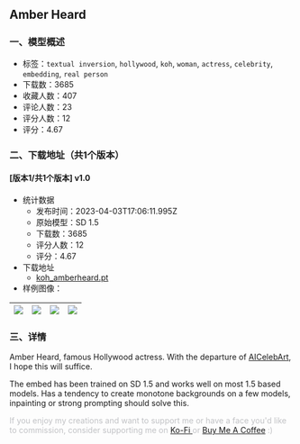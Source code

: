 ## Amber Heard
### 一、模型概述

- 标签：`textual inversion`, `hollywood`, `koh`, `woman`, `actress`, `celebrity`, `embedding`, `real person`
- 下载数：3685
- 收藏人数：407
- 评论人数：23
- 评分人数：12
- 评分：4.67

### 二、下载地址（共1个版本）

#### [版本1/共1个版本] v1.0

- 统计数据
  - 发布时间：2023-04-03T17:06:11.995Z
  - 原始模型：SD 1.5
  - 下载数：3685
  - 评分人数：12
  - 评分：4.67
- 下载地址
  - [koh_amberheard.pt](https://civitai.com/api/download/models/34494)
- 样例图像：

| <img src="https://image.civitai.com/xG1nkqKTMzGDvpLrqFT7WA/7ef47d2d-a073-4503-6092-e3770833d500/width=450/394066.jpeg" /> | <img src="https://image.civitai.com/xG1nkqKTMzGDvpLrqFT7WA/c0e8df08-d1a5-4e40-e64a-430b54670c00/width=450/394068.jpeg" /> | <img src="https://image.civitai.com/xG1nkqKTMzGDvpLrqFT7WA/f54b2e88-af50-49c2-01e5-4c413661ee00/width=450/394070.jpeg" /> | <img src="https://image.civitai.com/xG1nkqKTMzGDvpLrqFT7WA/66219003-2166-4d4b-5eec-77b7cfa31400/width=450/394069.jpeg" /> |
| ---- | ---- | ---- | ---- |


### 三、详情
<p>Amber Heard, famous Hollywood actress. With the departure of <a target="_blank" rel="ugc" href="https://civitai.com/user/AICelebArt">AICelebArt</a>, I hope this will suffice.</p><p>The embed has been trained on SD 1.5 and works well on most 1.5 based models. Has a tendency to create monotone backgrounds on a few models, inpainting or strong prompting should solve this.</p><p><span style="color:rgb(193, 194, 197)">If you enjoy my creations and want to support me or have a face you'd like to commission, consider supporting me on </span><a target="_blank" rel="ugc" href="https://ko-fi.com/sdkoh">Ko-Fi</a><a target="_blank" rel="ugc" href="https://www.buymeacoffee.com/SDKoh"> </a><span style="color:rgb(193, 194, 197)">or </span><a target="_blank" rel="ugc" href="https://www.buymeacoffee.com/SDKoh">Buy Me A Coffee</a><span style="color:rgb(193, 194, 197)"> :)</span></p>